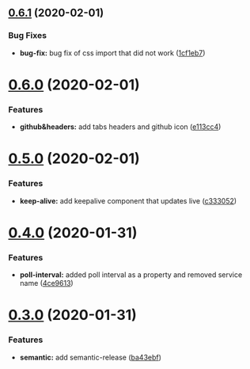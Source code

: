 ## [0.6.1](https://github.com/yarinvak/graphql-vision-react-dashboard/compare/v0.6.0...v0.6.1) (2020-02-01)


### Bug Fixes

* **bug-fix:** bug fix of css import that did not work ([1cf1eb7](https://github.com/yarinvak/graphql-vision-react-dashboard/commit/1cf1eb7d327899fa85dc3a33526c08a7bf207e5d))

# [0.6.0](https://github.com/yarinvak/graphql-vision-react-dashboard/compare/v0.5.0...v0.6.0) (2020-02-01)


### Features

* **github&headers:** add tabs headers and github icon ([e113cc4](https://github.com/yarinvak/graphql-vision-react-dashboard/commit/e113cc4d3f726249215990c441d4cd3b4b1a3db3))

# [0.5.0](https://github.com/yarinvak/graphql-vision-react-dashboard/compare/v0.4.0...v0.5.0) (2020-02-01)


### Features

* **keep-alive:** add keepalive component that updates live ([c333052](https://github.com/yarinvak/graphql-vision-react-dashboard/commit/c333052afe72104dc80d8bfd627d94b1dd37bc8c))

# [0.4.0](https://github.com/yarinvak/graphql-vision-react-dashboard/compare/v0.3.0...v0.4.0) (2020-01-31)


### Features

* **poll-interval:** added poll interval as a property and removed service name ([4ce9613](https://github.com/yarinvak/graphql-vision-react-dashboard/commit/4ce9613532462850aa18b428c0c73515c21c7cd9))

# [0.3.0](https://github.com/yarinvak/graphql-vision-react-dashboard/compare/v0.2.0...v0.3.0) (2020-01-31)


### Features

* **semantic:** add semantic-release ([ba43ebf](https://github.com/yarinvak/graphql-vision-react-dashboard/commit/ba43ebf206483d1bd23fc01e91571f62f1f71ce8))
